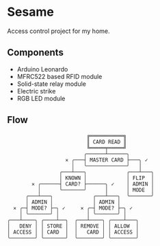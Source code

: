 # Sesame

Access control project for my home.

## Components

* Arduino Leonardo
* MFRC522 based RFID module
* Solid-state relay module
* Electric strike
* RGB LED module

## Flow

```
                          ╔═══════════╗
                          ║ CARD READ ║
                          ╚═════╤═════╝
                         ╭──────┴──────╮
                   ✕ ╭───┤ MASTER CARD ├───╮ ✓
                     │   ╰─────────────╯   │
                 ╭───┴───╮             ╭───┴───╮
                 │ KNOWN │             │ FLIP  │
        ✕ ╭──────┤ CARD? ├──────╮ ✓    │ ADMIN │
          │      ╰───────╯      │      │ MODE  │
      ╭───┴───╮             ╭───┴───╮  ╰───────╯
      │ ADMIN │             │ ADMIN │
  ✕ ╭─┤ MODE? ├─╮ ✓     ✕ ╭─┤ MODE? ├─╮ ✓
    │ ╰───────╯ │         │ ╰───────╯ │
╭───┴────╮ ╭────┴──╮  ╭───┴────╮ ╭────┴───╮
│   DENY │ │ STORE │  │ REMOVE │ │ ALLOW  │
│ ACCESS │ │ CARD  │  │   CARD │ │ ACCESS │
╰────────╯ ╰───────╯  ╰────────╯ ╰────────╯
```
